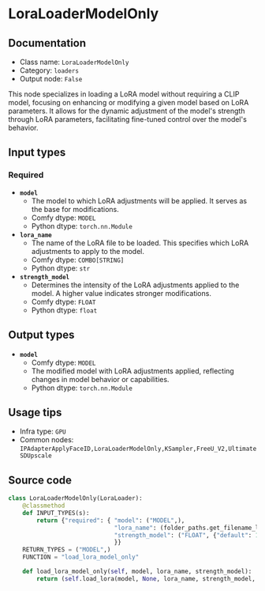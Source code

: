 # LoraLoaderModelOnly
## Documentation
- Class name: `LoraLoaderModelOnly`
- Category: `loaders`
- Output node: `False`

This node specializes in loading a LoRA model without requiring a CLIP model, focusing on enhancing or modifying a given model based on LoRA parameters. It allows for the dynamic adjustment of the model's strength through LoRA parameters, facilitating fine-tuned control over the model's behavior.
## Input types
### Required
- **`model`**
    - The model to which LoRA adjustments will be applied. It serves as the base for modifications.
    - Comfy dtype: `MODEL`
    - Python dtype: `torch.nn.Module`
- **`lora_name`**
    - The name of the LoRA file to be loaded. This specifies which LoRA adjustments to apply to the model.
    - Comfy dtype: `COMBO[STRING]`
    - Python dtype: `str`
- **`strength_model`**
    - Determines the intensity of the LoRA adjustments applied to the model. A higher value indicates stronger modifications.
    - Comfy dtype: `FLOAT`
    - Python dtype: `float`
## Output types
- **`model`**
    - Comfy dtype: `MODEL`
    - The modified model with LoRA adjustments applied, reflecting changes in model behavior or capabilities.
    - Python dtype: `torch.nn.Module`
## Usage tips
- Infra type: `GPU`
- Common nodes: `IPAdapterApplyFaceID,LoraLoaderModelOnly,KSampler,FreeU_V2,UltimateSDUpscale`


## Source code
```python
class LoraLoaderModelOnly(LoraLoader):
    @classmethod
    def INPUT_TYPES(s):
        return {"required": { "model": ("MODEL",),
                              "lora_name": (folder_paths.get_filename_list("loras"), ),
                              "strength_model": ("FLOAT", {"default": 1.0, "min": -20.0, "max": 20.0, "step": 0.01}),
                              }}
    RETURN_TYPES = ("MODEL",)
    FUNCTION = "load_lora_model_only"

    def load_lora_model_only(self, model, lora_name, strength_model):
        return (self.load_lora(model, None, lora_name, strength_model, 0)[0],)

```
